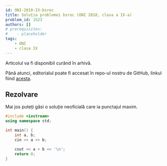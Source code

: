 ```yaml
---
id: ONI-2018-IX-bsrec
title: Soluția problemei bsrec (ONI 2018, clasa a IX-a)
problem_id: 1523
authors: []
# prerequisites:
#    - placeholder
tags:
    - ONI
    - clasa IX
---
```


Articolul va fi disponibil curând în arhivă.

Până atunci, editorialul poate fi accesat în repo-ul nostru de GitHub, linkul fiind [acesta](https://github.com/roalgo-discord/Romanian-Olympiad-Solutions/blob/main/ONI%20(national%20olympiad)/2018/09/bsrec.pdf).

## Rezolvare

Mai jos puteți găsi o soluție neoficială care ia punctajul maxim.

```cpp
#include <iostream>
using namespace std;

int main() {
    int a, b;
    cin >> a >> b;

    cout << a + b << '\n';
    return 0;
}
```
